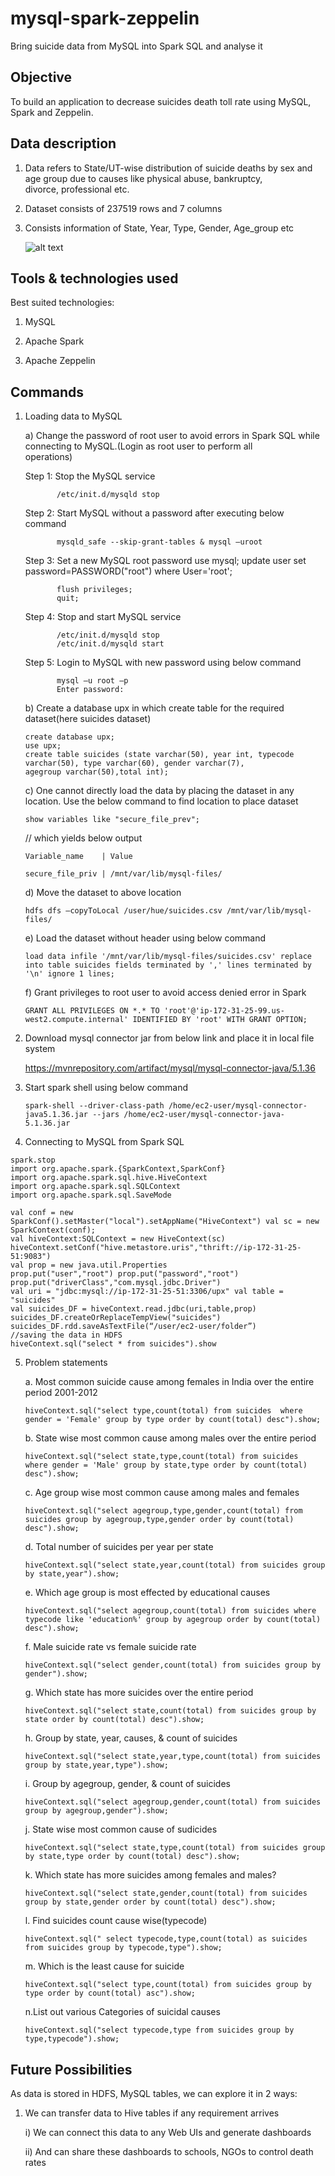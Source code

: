 # mysql-spark-zeppelin
Bring suicide data from MySQL into Spark SQL and analyse it

## Objective

To build an application to decrease suicides death toll rate using MySQL, Spark and Zeppelin.

## Data description

1. Data refers to State/UT-wise distribution of suicide deaths by sex and age group due to causes like physical abuse, bankruptcy,   
   divorce, professional etc.

2. Dataset consists of 237519 rows and 7 columns

3. Consists information of State, Year, Type, Gender, Age_group etc

   ![alt text](https://github.com/NavyaSreeKanakala/mysql-spark-zeppelin/blob/master/output1.png)

## Tools & technologies used

Best suited technologies:

1. MySQL

2. Apache Spark

3. Apache Zeppelin

## Commands

1) Loading data to MySQL 

   a) Change the password of root user to avoid errors in Spark SQL while connecting to MySQL.(Login as root user to perform all       
      operations) 
   
      Step 1: Stop the MySQL service 
      
              /etc/init.d/mysqld stop 
      
      Step 2: Start MySQL without a password after executing below command 
      
              mysqld_safe --skip-grant-tables & mysql –uroot
      
      Step 3: Set a new MySQL root password use mysql; update user set password=PASSWORD("root") where User='root'; 
              
              flush privileges; 
              quit;    
      
      Step 4: Stop and start MySQL service 
              
              /etc/init.d/mysqld stop 
              /etc/init.d/mysqld start 
      
      Step 5: Login to MySQL with new password using below command 
              
              mysql –u root –p 
              Enter password: 

   b) Create a database upx in which create table for the required dataset(here suicides dataset) 
      
      ```
      create database upx; 
      use upx; 
      create table suicides (state varchar(50), year int, typecode varchar(50), type varchar(60), gender varchar(7), 
      agegroup varchar(50),total int); 
      ```

   c) One cannot directly load the data by placing the dataset in any location. Use the below command to find location to place dataset 
      
      ```
      show variables like "secure_file_prev"; 
      ```
      // which yields below output 
      
      ```
      Variable_name    | Value                    
      
      secure_file_priv | /mnt/var/lib/mysql-files/ 
      ```
 
   d) Move the dataset to above location 
   
      ```
      hdfs dfs –copyToLocal /user/hue/suicides.csv /mnt/var/lib/mysql-files/
      ```

   e) Load the dataset without header using below command 
   
      ```
      load data infile '/mnt/var/lib/mysql-files/suicides.csv' replace into table suicides fields terminated by ',' lines terminated by       '\n' ignore 1 lines;
      ```

   f) Grant privileges to root user to avoid access denied error in Spark
   
      ```
      GRANT ALL PRIVILEGES ON *.* TO 'root'@'ip-172-31-25-99.us-west2.compute.internal' IDENTIFIED BY 'root' WITH GRANT OPTION;  
      ```

2) Download mysql connector jar from below link and place it in local file system

   https://mvnrepository.com/artifact/mysql/mysql-connector-java/5.1.36  

3) Start spark shell using below command

   ```
   spark-shell --driver-class-path /home/ec2-user/mysql-connector-java5.1.36.jar --jars /home/ec2-user/mysql-connector-java-5.1.36.jar  
   
   ```
4) Connecting to MySQL from Spark SQL

```
spark.stop 
import org.apache.spark.{SparkContext,SparkConf} 
import org.apache.spark.sql.hive.HiveContext
import org.apache.spark.sql.SQLContext 
import org.apache.spark.sql.SaveMode  

val conf = new SparkConf().setMaster("local").setAppName("HiveContext") val sc = new SparkContext(conf); 
val hiveContext:SQLContext = new HiveContext(sc) 
hiveContext.setConf("hive.metastore.uris","thrift://ip-172-31-25-51:9083")  
val prop = new java.util.Properties 
prop.put("user","root") prop.put("password","root")
prop.put("driverClass","com.mysql.jdbc.Driver") 
val uri = "jdbc:mysql://ip-172-31-25-51:3306/upx" val table = "suicides"  
val suicides_DF = hiveContext.read.jdbc(uri,table,prop) 
suicides_DF.createOrReplaceTempView("suicides") 
suicides_DF.rdd.saveAsTextFile(“/user/ec2-user/folder”)            //saving the data in HDFS  
hiveContext.sql("select * from suicides").show
```

5) Problem statements 

   a. Most common suicide cause among females in India over the entire period 2001-2012  

   ```
   hiveContext.sql("select type,count(total) from suicides  where gender = 'Female' group by type order by count(total) desc").show; 
   ```

   b. State wise most common cause among males over the entire period  

   ```
   hiveContext.sql("select state,type,count(total) from suicides  where gender = 'Male' group by state,type order by count(total)  
   desc").show;  
   ```

   c. Age group wise most common cause among males and females  

   ```
   hiveContext.sql("select agegroup,type,gender,count(total) from suicides group by agegroup,type,gender order by count(total) 
   desc").show; 
   ```

   d. Total number of suicides per year per state 
   
   ```
   hiveContext.sql("select state,year,count(total) from suicides group by state,year").show;  
   ```

   e. Which age group is most effected by educational causes
   
   ```
   hiveContext.sql("select agegroup,count(total) from suicides where typecode like 'education%' group by agegroup order by count(total) 
   desc").show;
   ```

   f. Male suicide rate vs female suicide rate  
   
   ```
   hiveContext.sql("select gender,count(total) from suicides group by gender").show;
   ```

   g. Which state has more suicides over the entire period
   
   ```
   hiveContext.sql("select state,count(total) from suicides group by state order by count(total) desc").show; 
   ```

   h. Group by state, year, causes, & count of suicides  
   
   ```
   hiveContext.sql("select state,year,type,count(total) from suicides group by state,year,type").show;
   ```

   i. Group by agegroup, gender, & count of suicides
   
   ```
   hiveContext.sql("select agegroup,gender,count(total) from suicides group by agegroup,gender").show; 
   ```

   j. State wise most common cause of sudicides  
   
   ```
   hiveContext.sql("select state,type,count(total) from suicides group by state,type order by count(total) desc").show; 
   ```

   k. Which state has more suicides among females and males?
   
   ```
   hiveContext.sql("select state,gender,count(total) from suicides group by state,gender order by count(total) desc").show;
   ```

   l. Find suicides count cause wise(typecode)  

   ```
   hiveContext.sql(" select typecode,type,count(total) as suicides  from suicides group by typecode,type").show; 
   ```

   m. Which is the least cause for suicide  

   ```
   hiveContext.sql("select type,count(total) from suicides group by type order by count(total) asc").show; 
   ```

   n.List out various Categories of suicidal causes 
 
   ```
   hiveContext.sql("select typecode,type from suicides group by type,typecode").show;
   ```
  
## Future Possibilities

As data is stored in HDFS, MySQL tables, we can explore it in 2 ways:
 
 1. We can transfer data to Hive tables if any requirement arrives
    
    i) We can connect this data to any Web UIs and generate dashboards
 
    ii) And can share these dashboards to schools, NGOs to control death rates 
